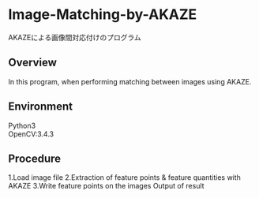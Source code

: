 # Image-Matching-by-AKAZE
AKAZEによる画像間対応付けのプログラム

Overview
-
In this program, when performing matching between images using AKAZE.

Environment
-
Python3</br>
OpenCV:3.4.3

Procedure
-
1.Load image file
2.Extraction of feature points & feature quantities with AKAZE
3.Write feature points on the images Output of result

